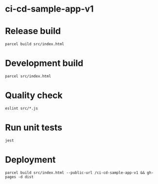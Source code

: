 # ci-cd-sample-app-v1

# Release build

```parcel build src/index.html```

# Development build

```parcel src/index.html```

# Quality check

```eslint src/*.js```

# Run unit tests

```jest```

# Deployment

```parcel build src/index.html --public-url /ci-cd-sample-app-v1 && gh-pages -d dist```
